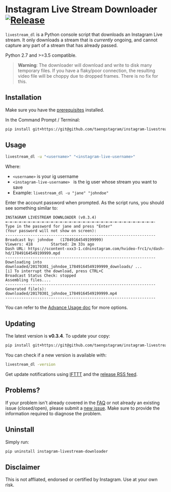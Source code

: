 # Instagram Live Stream Downloader [![Release](https://img.shields.io/badge/latest_release-v0.3.4-ff4980.svg)](https://github.com/taengstagram/instagram-livestream-downloader/releases)

``livestream_dl`` is a Python console script that downloads an Instagram Live stream. It only downloads a stream that is *currently* ongoing, and cannot capture any part of a stream that has already passed.

Python 2.7 and >=3.5 compatible.

> __Warning__: The downloader will download and write to disk many temporary files. If you have a flaky/poor connection, the resulting video file will be choppy due to dropped frames. There is no fix for this.

## Installation

Make sure you have the [prerequisites](PREREQUISITES.md) installed.

In the Command Prompt / Terminal:

```bash
pip install git+https://git@github.com/taengstagram/instagram-livestream-downloader.git@0.3.4 --process-dependency-links
```

## Usage

```bash
livestream_dl -u "<username>" "<instagram-live-username>"
```

Where:

- ``<username>`` is your ig username
- ``<instagram-live-username> `` is the ig user whose stream you want to save
- Example: ``livestream_dl -u "jane" "johndoe"``

Enter the account password when prompted. As the script runs, you should see something similar to:

```
INSTAGRAM LIVESTREAM DOWNLOADER (v0.3.4)
=-=-=-=-=-=-=-=-=-=-=-=-=-=-=-=-=-=-=-=-=-=-=-=-=-=-=-=-=-=-=-=-=-
Type in the password for jane and press "Enter"
(Your password will not show on screen):
------------------------------------------------------------------
Broadcast by: johndoe 	(17849164549199999)
Viewers: 418 		Started: 2m 33s ago
Dash URL: https://scontent-xxx3-1.cdninstagram.com/hvideo-frc1/v/dash-hd/17849164549199999.mpd
------------------------------------------------------------------
Downloading into downloaded/20170301_johndoe_17849164549199999_downloads/ ...
[i] To interrupt the download, press CTRL+C
Broadcast Status Check: stopped
Assembling files....
------------------------------------------------------------------
Generated file(s):
downloaded/20170301_johndoe_17849164549199999.mp4
------------------------------------------------------------------
```

You can refer to the [Advance Usage doc](ADVANCE_USAGE.md) for more options.

## Updating

The latest version is __v0.3.4__. To update your copy:

```bash
pip install git+https://git@github.com/taengstagram/instagram-livestream-downloader.git@0.3.4 --process-dependency-links --upgrade
```

You can check if a new version is available with:

```bash
livestream_dl -version
```

Get update notifications using [IFTTT](https://ifttt.com) and the [release RSS feed](https://github.com/taengstagram/instagram-livestream-downloader/releases.atom).

## Problems?

If your problem isn't already covered in the [FAQ](FAQ.md) or not already an existing issue (closed/open), please submit a [new issue](https://github.com/taengstagram/instagram-livestream-downloader/issues/new). Make sure to provide the information required to diagnose the problem.

## Uninstall

Simply run:

```bash
pip uninstall instagram-livestream-downloader
```

## Disclaimer

This is not affliated, endorsed or certified by Instagram. Use at your own risk.
